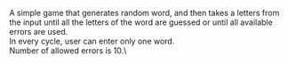 A simple game that generates random word, and then takes a letters from the input until all the letters of the word are guessed or until all available errors are used.\
In every cycle, user can enter only one word.\
Number of allowed errors is 10.\

